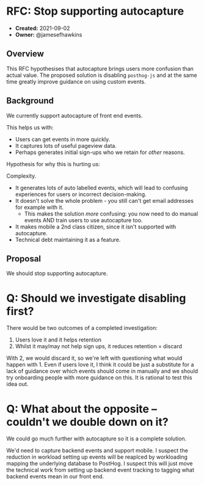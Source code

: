 # RFC: Stop supporting autocapture

- **Created:** 2021-09-02
- **Owner:** @jamesefhawkins

## Overview

This RFC hypothesises that autocapture brings users more confusion than actual value.
The proposed solution is disabling `posthog-js` and at the same time greatly improve guidance on using custom events.

## Background

We currently support autocapture of front end events.

This helps us with:
* Users can get events in more quickly.
* It captures lots of useful pageview data.
* Perhaps generates initial sign-ups who we retain for _other_ reasons.

Hypothesis for why this is hurting us:

Complexity.

* It generates lots of auto labelled events, which will lead to confusing experiences for users or incorrect decision-making.
* It doesn't solve the whole problem - you still can't get email addresses for example with it.
  * This makes the solution _more_ confusing: you now need to do manual events AND train users to use autocapture too.
* It makes mobile a 2nd class citizen, since it isn't supported with autocapture.
* Technical debt maintaining it as a feature.

## Proposal

We should stop supporting autocapture.

# Q: Should we investigate disabling first?

There would be two outcomes of a completed investigation:

1. Users love it and it helps retention
2. Whilst it may/may not help sign ups, it reduces retention = discard

With 2, we would discard it, so we're left with questioning what would happen with 1. Even if users love it, I think it could be just a substitute for a lack of guidance over which events should come in manually and we should try onboarding people with more guidance on this. It is rational to test this idea out.

# Q: What about the opposite – couldn't we double down on it?

We could go much further with autocapture so it is a complete solution.

We'd need to capture backend events and support mobile. I suspect the reduction in workload setting up events will be reaplced by workloading mapping the underlying database to PostHog. I suspect this will just move the technical work from setting up backend event tracking to tagging what backend events mean in our front end.

